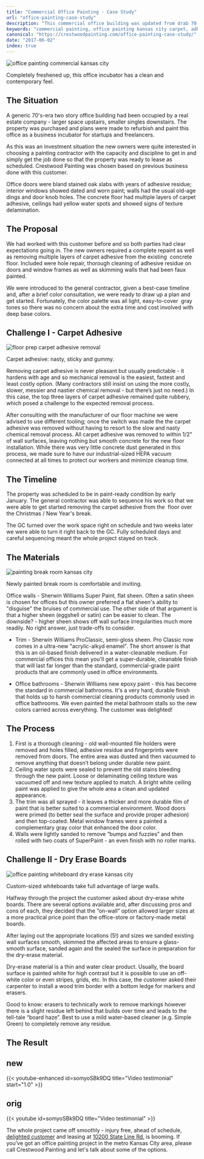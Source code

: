 ```yaml
---
title: "Commercial Office Painting - Case Study"
url: "office-painting-case-study"
description: "This commercial office building was updated from drab 70's to tech-forward business incubator."
keywords: "commercial painting, office painting kansas city carpet, adhesive removal"
canonical: "https://crestwoodpainting.com/office-painting-case-study/"
date: "2017-06-02"
index: true
---
```


![office painting commercial kansas city](/images/Office-2-e1514756940438.jpg)

Completely freshened up, this office incubator has a clean and contemporary feel.

## The Situation

A generic 70's-era two story office building had been occupied by a real estate company - larger space upstairs, smaller singles downstairs. The property was purchased and plans were made to refurbish and paint this office as a business incubator for startups and freelancers.

As this was an investment situation the new owners were quite interested in choosing a painting contractor with the capacity and discipline to get in and simply get the job done so that the property was ready to lease as scheduled. Crestwood Painting was chosen based on previous business done with this customer.

Office doors were bland stained oak slabs with years of adhesive residue; interior windows showed dated and worn paint; walls had the usual old-age dings and door knob holes. The concrete floor had multiple layers of carpet adhesive, ceilings had yellow water spots and showed signs of texture delamination.

## The Proposal

We had worked with this customer before and so both parties had clear expectations going in. The new owners required a complete repaint as well as removing multiple layers of carpet adhesive from the existing  concrete floor. Included were hole repair, thorough cleaning of adhesive residue on doors and window frames as well as skimming walls that had been faux painted.

We were introduced to the general contractor, given a best-case timeline and, after a brief color consultation, we were ready to draw up a plan and get started. Fortunately, the color palette was all light, easy-to-cover  gray tones so there was no concern about the extra time and cost involved with deep base colors.

## Challenge I - Carpet Adhesive

![floor prep carpet adhesive removal](/images/Floor-before.jpg)

Carpet adhesive: nasty, sticky and gummy.

Removing carpet adhesive is never pleasant but usually predictable - it hardens with age and so mechanical removal is the easiest, fastest and least costly option. (Many contractors still insist on using the more costly, slower, messier and nastier chemical removal - but there’s just no need.) In this case, the top three layers of carpet adhesive remained quite rubbery, which posed a challenge to the expected removal process.

After consulting with the manufacturer of our floor machine we were advised to use different tooling; once the switch was made the the carpet adhesive was removed without having to resort to the slow and nasty chemical removal process. All carpet adhesive was removed to within 1/2" of wall surfaces, leaving nothing but smooth concrete for the new floor installation. While there was very little concrete dust generated in this process, we made sure to have our industrial-sized HEPA vacuum connected at all times to protect our workers and minimize cleanup time.

## The Timeline

The property was scheduled to be in paint-ready condition by early January. The general contractor was able to sequence his work so that we were able to get started removing the carpet adhesive from the  floor over the Christmas / New Year's break.

The GC turned over the work space right on schedule and two weeks later we were able to turn it right back to the GC. Fully scheduled days and careful sequencing meant the whole project stayed on track.

## The Materials

![painting break room kansas city](/images/Breakroom-300x300.jpg)

Newly painted break room is comfortable and inviting.

Office walls - Sherwin Williams Super Paint, flat sheen. Often a satin sheen is chosen for offices but this owner preferred a flat sheen's ability to "disguise" the bruises of commercial use. The other side of that argument is that a higher sheen (eggshell or satin) can be easier to clean. The downside? - higher sheen shows off wall surface irregularities much more readily. No right answer, just trade-offs to consider.

- Trim - Sherwin Williams ProClassic, semi-gloss sheen. Pro Classic now comes in a ultra-new "acrylic-alkyd enamel". The short answer is that this is an oil-based finish delivered in a water-cleanable medium. For commercial offices this mean you'll get a super-durable, cleanable finish that will last far longer than the standard, commercial-grade paint products that are commonly used in office environments.

- Office bathrooms - Sherwin Williams new epoxy paint - this has become the standard in commercial bathrooms. It's a very hard, durable finish that holds up to harsh commercial cleaning products commonly used in office bathrooms. We even painted the metal bathroom stalls so the new colors carried across everything. The customer was delighted!

## The Process

1. First is a thorough cleaning - old wall-mounted file holders were removed and holes filled, adhesive residue and fingerprints were removed from doors. The entire area was dusted and then vacuumed to remove anything that doesn’t belong under durable new paint.
2. Ceiling water spots were sealed to prevent the old stains bleeding through the new paint. Loose or delaminating ceiling texture was vacuumed off and new texture applied to match. A bright white ceiling paint was applied to give the whole area a clean and updated appearance.
3. The trim was all sprayed - it leaves a thicker and more durable film of paint that is better suited to a commercial environment. Wood doors were primed (to better seal the surface and provide proper adhesion) and then top-coated. Metal window frames were a painted a complementary gray color that enhanced the door color.
4. Walls were lightly sanded to remove “bumps and fuzzies” and then rolled with two coats of SuperPaint - an even finish with no roller marks.

## Challenge II - Dry Erase Boards

![office painting whiteboard dry erase kansas city](/images/Classroom-edited.jpg)

Custom-sized whiteboards take full advantage of large walls.

Halfway through the project the customer asked about dry-erase white boards. There are several options available and, after discussing pros and cons of each, they decided that the “on-wall” option allowed larger sizes at a more practical price point than the office-store or factory-made metal boards.

After laying out the appropriate locations (5!) and sizes we sanded existing wall surfaces smooth, skimmed the affected areas to ensure a glass-smooth surface, sanded again and the sealed the surface in preparation for the dry-erase material.

Dry-erase material is a thin and water clear product. Usually, the board surface is painted white for high contrast but it is possible to use an off-white color or even stripes, grids, etc. In this case, the customer asked their carpenter to install a wood trim border with a bottom ledge for markers and erasers.

Good to know: erasers to technically work to remove markings however there is a slight residue left behind that builds over time and leads to the tell-tale “board haze”. Best to use a mild water-based cleaner (e.g. Simple Green) to completely remove any residue.

## The Result

## new

{{< youtube-enhanced id=somyoSBk9DQ title="Video testimonial" start="1.0" >}}

## orig

{{< youtube id=somyoSBk9DQ title="Video testimonial" >}}

The whole project came off smoothly - injury free, ahead of schedule, [delighted customer](/video-testimonials/) and leasing at [10200 State Line Rd.](http://www.10200stateline.com/) is booming. If you’ve got an office painting project in the metro Kansas City area, please call Crestwood Painting and let's talk about some of the options.
